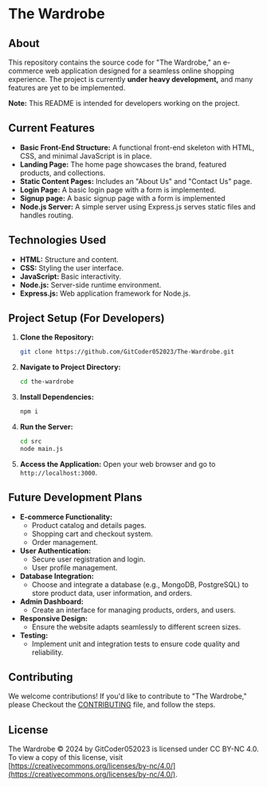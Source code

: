 ﻿# The Wardrobe

## About

This repository contains the source code for "The Wardrobe," an e-commerce web application designed for a seamless online shopping experience. The project is currently **under heavy development,** and many features are yet to be implemented. 

**Note:** This README is intended for developers working on the project. 

## Current Features

- **Basic Front-End Structure:** A functional front-end skeleton with HTML, CSS, and minimal JavaScript is in place.
- **Landing Page:**  The home page showcases the brand, featured products, and collections.
- **Static Content Pages:**  Includes an "About Us" and "Contact Us" page.
- **Login Page:** A basic login page with a form is implemented.
- **Signup page:** A basic signup page with a form is implemented 
- **Node.js Server:** A simple server using Express.js serves static files and handles routing.

## Technologies Used

- **HTML:** Structure and content.
- **CSS:**  Styling the user interface.
- **JavaScript:** Basic interactivity.
- **Node.js:** Server-side runtime environment.
- **Express.js:** Web application framework for Node.js.

## Project Setup (For Developers)

1. **Clone the Repository:** 
   ```bash
   git clone https://github.com/GitCoder052023/The-Wardrobe.git
   ```

2. **Navigate to Project Directory:**
   ```bash
   cd the-wardrobe 
   ```

3. **Install Dependencies:**
   ```bash
   npm i
   ```

4. **Run the Server:**
   ```bash
   cd src
   node main.js
   ```

5. **Access the Application:**  Open your web browser and go to `http://localhost:3000`.

## Future Development Plans

- **E-commerce Functionality:** 
    - Product catalog and details pages.
    - Shopping cart and checkout system.
    - Order management.
- **User Authentication:**
    - Secure user registration and login.
    - User profile management.
- **Database Integration:**
    - Choose and integrate a database (e.g., MongoDB, PostgreSQL) to store product data, user information, and orders.
- **Admin Dashboard:** 
    - Create an interface for managing products, orders, and users.
- **Responsive Design:**
    - Ensure the website adapts seamlessly to different screen sizes.
- **Testing:**
    - Implement unit and integration tests to ensure code quality and reliability.

## Contributing

We welcome contributions! If you'd like to contribute to "The Wardrobe," please Checkout the [CONTRIBUTING](https://github.com/GitCoder052023/The-Wardrobe/blob/main/CONTRIBUTING.md) file, and follow the steps.

## License

The Wardrobe © 2024 by GitCoder052023 is licensed under CC BY-NC 4.0.  
To view a copy of this license, visit [https://creativecommons.org/licenses/by-nc/4.0/](https://creativecommons.org/licenses/by-nc/4.0/).